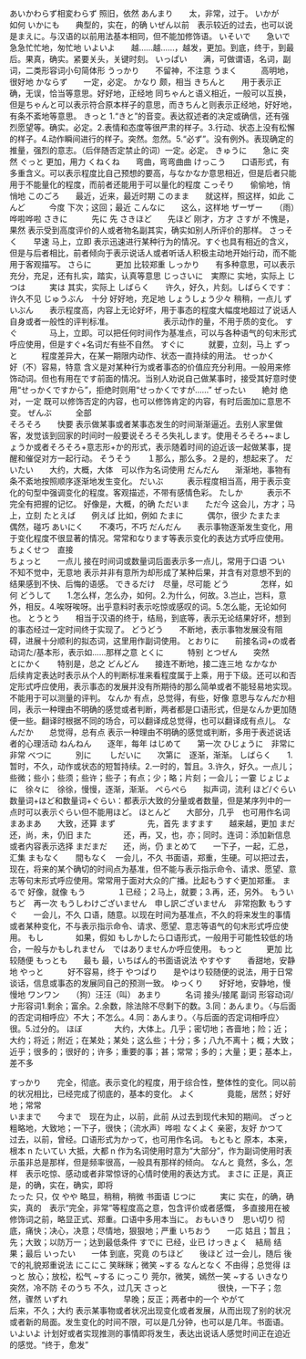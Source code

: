 あいかわらず相変わらず  照旧，依然
あんまり　　太，非常，过于。
いかが　　　如何
いかにも　　典型的，实在，的确
いぜん以前　表示较近的过去，也可以说是まえに。与汉语的以前用法基本相同，但不能加修饰语。
いそいで　　急いで　急急忙忙地，匆忙地
いよいよ　　越……越……，越发，更加。到底，终于，到最后。果真，确实。紧要关头，关键时刻。
いっぱい　　满，可做谓语，名词，副词，二类形容词小句简体形
うっかり　　不留神，不注意
うまく　　　高明地，很好地
かならず　　一定，必定。
かなり     颇，相当
きちんと　　用于表示正确，无误，恰当等意思。好好地，正经地 同ちゃんと语义相近，一般可以互换，但是ちゃんと可以表示符合原本样子的意思，而きちんと则表示正经地，好好地，有条不紊地等意思。
きっと     1.“きと”的音变。表达叙述者的决定或确信，还有强烈愿望等。确实。必定。2.表情和态度等很严肃的样子。3.行动、状态上没有松懈的样子。4.动作瞬间进行的样子。突然。忽然。5.“必ず”。没有例外。表现确定的推量，强烈的意志。（后伴随否定禁止的词）一定。必定。
きゅうに　　急に  突然
ぐっと     更加，用力
くねくね　　弯曲，弯弯曲曲
けっこう　　口语形式，有多重含义。可以表示程度比自己预想的要高，与なかなか意思相近，但是后者只能用于不能量化的程度，而前者还能用于可以量化的程度
こっそり　　偷偷地，悄悄地
このごろ　　最近，近来，最近时期
このまま　　就这样，照这样，如此
こんど　　　今度  下次；这回；最近
こんなに　　这么，这样地
ザーザー　　（雨）哗啦哗啦
さきに　　　先に  先
さきほど　　先ほど  刚才，方才
さすが     不愧是，果然  表示受到高度评价的人或者物名副其实，确实如别人所评价的那样。
さっそく　　早速   马上，立即  表示迅速进行某种行为的情况。すぐ也具有相近的含义，但是与后者相比，前者倾向于表示说话人或者听话人积极主动地开始行动，而不能用于客观描写。
さらに　　　更加 比较郑重 
しっかり　　有多种意思，可以表示充分，充足，还有扎实，踏实，认真等意思
じっさいに　実際に  实地，实际上
じつは　　　実は   其实，实际上
しばらく　　许久，好久，片刻。しばらくです：许久不见
じゅうぶん　十分 好好地，充足地
しょうしょう少々   稍稍，一点儿
ずいぶん　　表示程度高，内容上无论好坏，用于事态的程度大幅度地超过了说话人自身或者一般性的评判标准。
　　　　　　表示动作的量，不用于质的变化。
すぐ　　　　马上，立即。可以把任何时间作为基准点，可以与各种语气的句末形式呼应使用，但是すぐ+名词だ有些不自然。
すぐに　　　就要，立刻，马上
ずっと　　　程度差异大，在某一期限内动作、状态一直持续的用法。
せっかく　　好（不）容易，特意  含义是对某种行为或者事态的价值应充分利用。一般用来修饰动词。但也有用在です前面的情况。当别人劝说自己做某事时，接受其好意时使用“せっかくですから”，拒绝时则用“せっかくですが……”
ぜったい　　絶対   绝对，一定 既可以修饰否定的内容，也可以修饰肯定的内容，有时后面加に意思不变。
ぜんぶ　　　全部  
そろそろ　　快要  表示做某事或者某事态发生的时间渐渐逼近。去别人家里做客，发觉该到回家的时间时一般要说そろそろ失礼します。使用そろそろ+~ましょうか或者そろそろ+意志形+か的形式，表示随着时间的迫近该一起做某事，提醒和催促对方一起行动。
そうそう　　１那么，那么多。２是的，想起来了。
だいたい　　大约，大概，大体　可以作为名词使用
だんだん　　渐渐地，事物有条不紊地按照顺序逐渐地发生变化。
だいぶ　　　表示程度相当高，用于表示变化的句型中强调变化的程度。客观描述，不带有感情色彩。
たしか　　　表示不完全有把握的记忆。 好像是，大概，的确
ただいま　　ただ今  这会儿，方才；马上，立刻
たとえば　　例えば 比如，例如
たまに　　　偶尔，很少
たまたま　　偶然，碰巧
あいにく　　不凑巧，不巧
だんだん　　表示事物逐渐发生变化，用于变化程度不很显著的情况。常常和なります等表示变化的表达方式呼应使用。
ちょくせつ　直接   
ちょっと　　一点儿  接在时间词或数量词后面表示多一点儿，常用于口语
つい　　　　不知不觉中，无意地 表示并非有意所为却形成了某种后果，并含有对意想不到的结果感到不快、后悔的语感。
できるだけ　尽量，尽可能
どう　　　　怎样，如何
どうして　　1.怎么样，怎么办，如何。2.为什么，何故。3.岂止，岂料，意外，相反。4.唉呀唉呀。出乎意料时表示吃惊或感叹的词。5.怎么能，无论如何也。
とうとう　　相当于汉语的终于，结局，到底等，表示无论结果好坏，想到的事态经过一定时间终于实现了。
どうどう　　不断地，表示事物发展没有阻碍，进展十分顺利的拟态词，这里用作副词使用。
とおりに　　前接名词+の或者动词た/基本形，表示如……那样之意
とくに　　　特别
とつぜん　　突然    
とにかく　　特别是，总之
どんどん　　接连不断地，接二连三地
なかなか　　后续肯定表达时表示从个人的判断标准来看程度属于上乘，用于下级。还可以和否定形式呼应使用，表示事态的发展并没有所期待的那么简单或者不能轻易地实现。不能用于可以测量的评判。
なんか     有点，总觉得，有些，好像 意思与なんだか相同，表示一种理由不明确的感觉或者判断，两者都是口语形式，但是なんか更加随便一些。翻译时根据不同的场合，可以翻译成总觉得，也可以翻译成有点儿。
なんだか　　总觉得，总有点 表示一种理由不明确的感觉或判断，多用于表述说话者的心理活动
ねんねん　　逐年，每年
はじめて　　第一次
ひじょうに　非常に  非常
べつに　　　別に　　
しだいに　　次第に　逐渐，渐渐。
しばらく　　1.暂时，不久，动作或状态的短暂持续。2.一时的，暂且。3.许久，好久。一点儿；些微；些小；些须；些许；些子；有点；少；略；片刻；一会儿；一霎
じょじょに　徐々に　徐徐，慢慢，逐渐，渐渐。
ぺらぺら　　拟声词，流利
ほど/ぐらい 数量词+ほど和数量词+ぐらい：都表示大致的分量或者数量，但是某序列中的一点时可以表示ぐらい但不能用ほど。
ほとんど　　大部分，几乎　也可用作名词
まあまあ　　大致，还算
まず　　　　先，首先
ますます　　越来越，更加
まだ　　　　还，尚，未，仍旧
また　　　　还，再，又，也，亦；同时。连词：添加新信息或者内容表示选择
まだまだ　　还，尚，仍
まとめて　　一下子，一起，汇总，汇集
まもなく　　間もなく　一会儿，不久  书面语，郑重，生硬。可以把过去，现在，将来的某个确切的时间点为基准，但不能与表示指示命令、请求、愿望、意志等句末形式呼应使用。常常用于面对大众的广播。比起もうすぐ更加郑重。
まるで     好像，就像
もう　　　　１已经；２马上，就要；3.再，还，另外。
もういちど　再一次
もうしわけございません　申し訳ございません　非常抱歉
もうすぐ　　一会儿，不久 口语，随意。以现在时间为基准点，不久的将来发生的事情或者某种变化，不与表示指示命令、请求、愿望、意志等语气的句末形式呼应使用。
もし　　　　如果，假如
もしかしたら口语形式，一般用于可能性较低的场合，一般与かもしれません　ではありませんか呼应使用。
もっと　　　更加 比较随便
もっとも　　最も   最，いちばん的书面语说法
やすやす　　香甜地，安静地
やっと　　　好不容易，终于
やつぱり　　是やはり较随便的说法，用于日常谈话，信息或事态的发展同自己的预测一致。
ゆっくり　　好好地，安静地，慢慢地
ワンワン　　（狗）汪汪（叫）
あまり　　　名词 接头/接尾 副词 形容动词/ナ形容词1.剩余；富余。2.余数，除法除不尽剩下的数。3.同：あんまり。〈与后面的否定词相呼应〉不大；不怎么。4.同：あんまり。〈与后面的否定词相呼应〉很。5.过分的。
ほぼ　　　　大约，大体上。几乎；密切地；吝啬地；险；近；大约；将近；附近；在某处；某处；这么些；十分；多；八九不离十；概；大致；近乎；很多的；很好的；许多；重要的事；甚；常常；多的；大量；更；基本上，差不多

すっかり　　完全，彻底。表示变化的程度，用于综合性，整体性的变化。同以前的状况相比，已经完成了彻底的，基本的变化。
よく　　　　竟能，居然；好好地；常常  
いままで　　今まで　现在为止，以前，此前 从过去到现代未知的期间。
ざっと     粗略地，大致地；一下子，很快；（流水声）哗啦
なくよく   亲密，友好
かつて　　　过去，以前，曾经。口语形式为かって，也可用作名词。
もともと   原本，本来，根本 n
たいてい   大抵，大都 n 作为名词使用时意为“大部分”，作为副词使用时表示虽非总是那样，但是频率很高，一般具有那样的倾向。
なんと     竟然，多么，怎样　表示吃惊、感动或者非常惊讶的心情时使用的表达方式。
まさに     正是，真正是，的确，实在，确实，即将  
たった     只，仅
やや            略显，稍稍，稍微 书面语
じつに　　　実に  实在，的确，确实，真的　表示“完全，非常”等程度高之意，包含评价或者感慨， 多直接用在被修饰词之前，略显正式、郑重。口语中多用本当に。
おもいきり　思い切り  彻底，痛快；决心，决意；尽情地，狠狠地；严重
いちおう　　一応   姑且；暂且；先；大致；以防万一；达到最低条件
すでに           已经，业已
けっきょく　結局   结果；最后
いったい　　一体   到底，究竟
のちほど　　後ほど 过一会儿，随后 後で的礼貌郑重说法
にこにこ   笑眯眯；微笑 ~する
なんとなく        不由得；总觉得
ほっと           放心；放松，松气 ~する
にっこり          莞尔，微笑，嫣然一笑 ~する
いきなり          突然，冷不防
そのうち          不久，过几天
さっと　　　　　　 很快，一下子；忽然，骤然
いずれ　　　　　　　早晚；反正；两者中的一个
やがて　　　　　　　后来，不久；大约 表示某事物或者状况出现变化或者发展，从而出现了别的状况或者新的局面。发生变化的时间不限，可以是几分钟，也可以是几年。书面语。
いよいよ         计划好或者实现推测的事情即将发生，表达出说话人感觉时间正在迫近的感觉。“终于，愈发”
